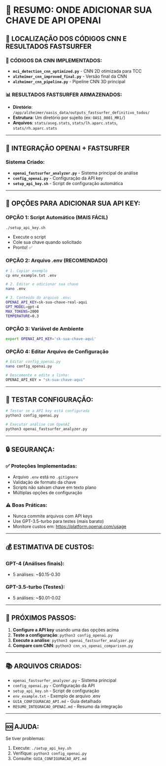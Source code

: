 # 🔑 RESUMO: ONDE ADICIONAR SUA CHAVE DE API OPENAI

## 📍 **LOCALIZAÇÃO DOS CÓDIGOS CNN E RESULTADOS FASTSURFER**

### 🧠 **CÓDIGOS DA CNN IMPLEMENTADOS:**
- **`mci_detection_cnn_optimized.py`** - CNN 2D otimizada para TCC
- **`alzheimer_cnn_improved_final.py`** - Versão final da CNN
- **`alzheimer_cnn_pipeline.py`** - Pipeline CNN 3D principal

### 📊 **RESULTADOS FASTSURFER ARMAZENADOS:**
- **Diretório**: `/app/alzheimer/oasis_data/outputs_fastsurfer_definitivo_todos/`
- **Estrutura**: Um diretório por sujeito (ex: `OAS1_0001_MR1/`)
- **Arquivos**: `stats/aseg.stats`, `stats/lh.aparc.stats`, `stats/rh.aparc.stats`

---

## 🤖 **INTEGRAÇÃO OPENAI + FASTSURFER**

### **Sistema Criado:**
- **`openai_fastsurfer_analyzer.py`** - Sistema principal de análise
- **`config_openai.py`** - Configuração da API key
- **`setup_api_key.sh`** - Script de configuração automática

---

## 🔑 **OPÇÕES PARA ADICIONAR SUA API KEY:**

### **OPÇÃO 1: Script Automático (MAIS FÁCIL)**
```bash
./setup_api_key.sh
```
- Execute o script
- Cole sua chave quando solicitado
- Pronto! ✅

### **OPÇÃO 2: Arquivo .env (RECOMENDADO)**
```bash
# 1. Copiar exemplo
cp env_example.txt .env

# 2. Editar e adicionar sua chave
nano .env

# 3. Conteúdo do arquivo .env:
OPENAI_API_KEY=sk-sua-chave-real-aqui
GPT_MODEL=gpt-4
MAX_TOKENS=2000
TEMPERATURE=0.3
```

### **OPÇÃO 3: Variável de Ambiente**
```bash
export OPENAI_API_KEY='sk-sua-chave-aqui'
```

### **OPÇÃO 4: Editar Arquivo de Configuração**
```bash
# Editar config_openai.py
nano config_openai.py

# Descomente e edite a linha:
OPENAI_API_KEY = "sk-sua-chave-aqui"
```

---

## 🧪 **TESTAR CONFIGURAÇÃO:**

```bash
# Testar se a API key está configurada
python3 config_openai.py

# Executar análise com OpenAI
python3 openai_fastsurfer_analyzer.py
```

---

## 🔒 **SEGURANÇA:**

### ✅ **Proteções Implementadas:**
- Arquivo `.env` está no `.gitignore`
- Validação de formato da chave
- Scripts não salvam chave em texto plano
- Múltiplas opções de configuração

### ⚠️ **Boas Práticas:**
- Nunca commite arquivos com API keys
- Use GPT-3.5-turbo para testes (mais barato)
- Monitore custos em: https://platform.openai.com/usage

---

## 💰 **ESTIMATIVA DE CUSTOS:**

### **GPT-4 (Análises finais):**
- 5 análises: ~$0.15-0.30

### **GPT-3.5-turbo (Testes):**
- 5 análises: ~$0.01-0.02

---

## 🎯 **PRÓXIMOS PASSOS:**

1. **Configure a API key** usando uma das opções acima
2. **Teste a configuração**: `python3 config_openai.py`
3. **Execute a análise**: `python3 openai_fastsurfer_analyzer.py`
4. **Compare com CNN**: `python3 cnn_vs_openai_comparison.py`

---

## 📚 **ARQUIVOS CRIADOS:**

- `openai_fastsurfer_analyzer.py` - Sistema principal
- `config_openai.py` - Configuração da API
- `setup_api_key.sh` - Script de configuração
- `env_example.txt` - Exemplo de arquivo .env
- `GUIA_CONFIGURACAO_API.md` - Guia detalhado
- `RESUMO_INTEGRACAO_OPENAI.md` - Resumo da integração

---

## 🆘 **AJUDA:**

Se tiver problemas:
1. Execute: `./setup_api_key.sh`
2. Verifique: `python3 config_openai.py`
3. Consulte: `GUIA_CONFIGURACAO_API.md`
